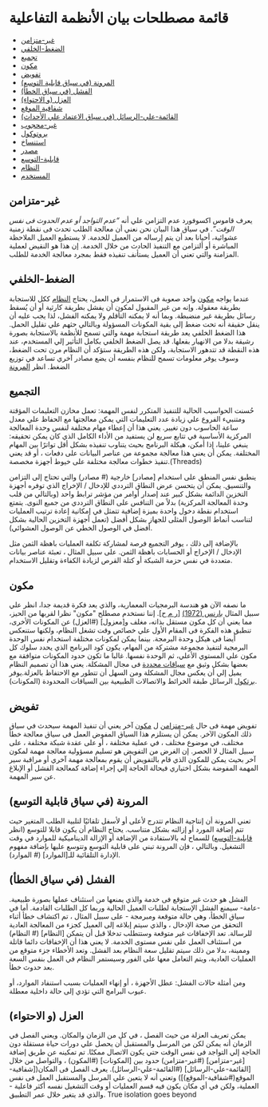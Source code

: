 # قائمة مصطلحات بيان الأنظمة التفاعلية

* [غير-متزامن](#غير-متزامن)
* [الضغط-الخلفي](#الضغط-الخلفي)
* [تجميع](#تجميع)
* [مكون](#مكون)
* [تفويض](#تفويض)
* [المرونة (في سياق قابلية التوسع)](#المرونة)
* [الفشل (في سياق الخطأ)](#الفشل)
* [العزل (و الاحتواء)](#العزل)
* [شفافية الموقع](#شفافية-الموقع)
* [القائمة-علي-الرسائل (في سياق الاعتماد علي الأحداث)](#القائمة-علي-الرسائل)
* [غير-محجوب](#غير-محجوب)
* [بروتوكول](#بروتوكول)
* [استنساخ](#استنساخ)
* [مصدر](#مصدر)
* [قابلية-التوسع](#قابلية-التوسع)
* [النظام](#النظام)
* [المستخدم](#المستخدم)


## <a name="غير-متزامن"></a>غير-متزامن
يعرف قاموس اكسوفورد عدم التزامن علي أنه _“عدم التواجد أو عدم الحدوث فى نفس الوقت”_. في سياق هذا البيان نحن نعني أن معالجة الطلب تحدث فى نقطة زمنية عشوائية، أحيانا بعد أن يتم إرساله من العميل للخدمة. لا يستطيع العميل الملاحظة المباشرة أو ألتزامن مع التنفيذ الحادث من خلال الخدمة. إن هذا هو النقيض لعملية المزامنة والتي تعني أن العميل يستأنف تنفيذه فقط بمجرد معالجة الخدمة للطلب.

## <a name="الضغط-الخلفي"></a>الضغط-الخلفي
عندما يواجه [مكون](#مكون) واحد صعوبة فى الاستمرار فى العمل، يحتاج [النظام](#النظام) ككل للاستجابة بطريقة معقولة. وإنه من غير المقبول لمكون أن يفشل بطريقة كارثية أو أن يُسقط رسائل بطريقة غير منضبطة. وبما أنه لا يمكنه التأقلم ولا يمكنه الفشل، لذا يجب عليه أن ينقل حقيقة أنه تحت ضغط إلى بقية المكونات المسؤولة وبالتالي حثهم علي تقليل الحمل. هذا الضغط الخلفي يعد طريقة استجابة مهمة والتي تسمح للأنظمة بالاستجابة بصورة رشيقة بدلا من الانهيار بفعلها. قد يصل الضغط الخلفي بكامل التأثير إلي المستخدم، عند هذه النقطة قد تتدهور الاستجابة، ولكن هذه الطريقة ستؤكد أن النظام مرن تحت الضغط، وسوف يوفر معلومات تسمح للنظام بنفسه أن يضع مصادر آخري  تساعد في توزيع الضغط. انظر [المرونة](#المرونة)

## <a name="التجميع"></a>التجميع
حُسنت الحواسيب الحالية للتنفيذ المتكرر لنفس المهمة: تعمل مخازن التعليمات المؤقتة ومتنبيء الفروع علي زيادة عدد التعليمات التي يمكن معالجتها مع الحفاظ علي معدل ساعة الحاسوب دون تغيير. يعني هذا أن إعطاء مهام مختلفة لنفس  وحدة المعالجة المركزية الأساسية في تتابع سريع لن يستفيد من الأداء الكامل الذي كان يمكن تحقيقه: ينبغي علينا، إذا أمكن، هيكلة البرنامج بحيث يتناوب تنفيذه بشكل أقل تواترًا بين المهام المختلفة. يمكن أن يعني هذا معالجة مجموعة من عناصر البيانات على دفعات ، أو قد يعني تنفيذ خطوات معالجة مختلفة على خيوط أجهزة مخصصة.(Threads)

ينطبق نفس المنطق على استخدام [مصادر] خارجية (# مصادر) والتي تحتاج إلى التزامن والتنسيق. يمكن أن يتحسن عرض النطاق الترددي للإدخال / الإخراج الذي توفره أجهزة التخزين الدائمة بشكل كبير عند إصدار أوامر من مؤشر ترابط واحد (وبالتالي من قلب وحدة المعالجة المركزية) بدلاً من التنافس على النطاق الترددي من جميع النوى. يتمتع استخدام نقطة دخول واحدة بميزة إضافية تتمثل في إمكانية إعادة ترتيب العمليات لتناسب أنماط الوصول المثلى للجهاز بشكل أفضل (تعمل أجهزة التخزين الحالية بشكل أفضل في الوصول الخطي عن الوصول العشوائي).

بالإضافة إلى ذلك ، يوفر التجميع فرصة لمشاركة تكلفة العمليات باهظة الثمن مثل الإدخال / الإخراج أو الحسابات باهظة الثمن. على سبيل المثال ، تعبئة عناصر بيانات متعددة في نفس حزمة الشبكة أو كتلة القرص لزيادة الكفاءة وتقليل الاستخدام.

## <a name="مكون"></a>مكون
ما نصفه الآن هو هندسة البرمجيات المعمارية، والذي يعد فكرة قديمة جدا، انظر علي سبيل المثال [بارنس (1972)](https://www.win.tue.nl/~wstomv/edu/2ip30/references/criteria_for_modularization.pdf) [[ر م ح](https://dl.acm.org/citation.cfm?id=361623)]. إننا نستخدم مصطلح "مكون" نظرا لقربها من الحيز، مما يعني أن كل مكون مستقل بذاته، مغلف و[معزول] (#العزل) عن المكونات الأخرى، تنطبق هذه الفكرة فى المقام الأول علي خصائص وقت تشغل النظام، ولكنها ستنعكس أيضا فى هيكل وحدة البرمجة. بينما يمكن لمكونات مختلفة استخدام نفس الوحدة البرمجية لتنفيذ مجموعة مشتركة من المهام، يكون كود البرنامج الذي يحدد سلوك كل مكون علي المستوي الأعلي، ثم الوحدة نفسها. غالبا ما تكون حدود المكونات متوافقة مع بعضها بشكل وثيق مع [سياقات محددة](http://martinfowler.com/bliki/BoundedContext.html) فى مجال المشكلة. يعني هذا أن تصميم النظام يميل إلي أن يعكس مجال المشكلة ومن السهل أن تتطور مع الاحتفاظ بالعزلة.يوفر [برتكول](#برتكول) الرسائل طبقة الخرائط والاتصالات الطبيعية بين السياقات المحدودة (المكونات).

## <a name="تفويض"></a>تفويض
تفويض مهمة فى حال [غير-متزامن](#غير-متزامن)
ل [مكون](#مكون) آخر يعني أن تنفيذ المهمة سيحدث في سياق ذلك المكون الآخر. يمكن أن يستلزم هذا السياق المفوض العمل فى سياق معالجة خطأ مختلف، في موضوع مختلف ، في عملية مختلفة ، أو على عقدة شبكة مختلفة ، على سبيل المثال لا الحصر.
إن الغرض من التفويض هو تسليم مسؤولية معالجة مهمة لمكون آخر بحيث يمكن للمكون الذي قام بالتفويض أن يقوم بمعالجة مهمة آخري أو مراقبة سير المهمة المفوضة بشكل اختياري فيحالة الحاجة إلي إجراء إضافة كمعالجة الفشل أو الإبلاغ عن سير المهمة.

## <a name="المرونة"></a>المرونة (في سياق قابلية التوسع)
تعني المرونة أن إنتاجية النظام تتدرج لأعلى أو لأسفل تلقائيًا لتلبية الطلب المتغير حيث تتم إضافة المورد أو إزالته بشكل متناسب. يحتاج النظام أن يكون قابلا للتوسع (انظر [قابلية-التوسع](#قابلية-التوسع)) للسماح له بالاستفادة من الإضافة أو الإزالة الديناميكية للموارد في وقت التشغيل. وبالتالي ، فإن المرونة تبني على قابلية التوسع وتتوسع عليها بإضافة مفهوم الإدارة التلقائية للـ[الموارد] (# الموارد).

## <a name="الفشل"></a>الفشل (في سياق الخطأ)
الفشل هو حدث غير متوقع فى خدمة والذي يمنعها من استئناف عملها بصورة طبيعية. -عامة- سيمنع الفشل الإستجابة لطلبات العميل الحالية وربما كل الطلبات القادمة.
أما في سياق الخطأ، وهي حالة متوقعة ومبرمجة - على سبيل المثال ، تم اكتشاف خطأ أثناء التحقق من صحة الإدخال ، والذي سيتم إبلاغه إلى العميل كجزء من المعالجة العادية للرسالة. تعد الإخفاقات غير متوقعة وستتطلب تدخلا قبل أن يتمكن [النظام] (# النظام) من استئناف العمل على نفس مستوى الخدمة. لا يعني هذا أن الإخفاقات دائما قاتلة وممينة، بدلا من ذلك سيتم تقليل سعة النظام بعد الفشل. وتعد الأخطاء جزء متوقع من العمليات العادية، ويتم التعامل معها على الفور وسيستمر النظام في العمل بنفس السعة بعد حدوث خطأ.

ومن أمثلة حالات الفشل: عطل الأجهزة ، أو إنهاء العمليات بسبب استنفاد الموارد، أو عيوب البرامج التي تؤدي إلى حالة داخلية معطلة.

## <a name="العزل"></a>العزل (و الاحتواء)
يمكن تعريف العزلة من حيث الفصل ، في كل من الزمان والمكان. ويعني الفصل في الزمان أنه يمكن لكن من المرسل والمستقبل أن يحصل علي دورات حياة مستقلة دون الحاجة إلي التواجد فى نفس الوقت حتي يكون الاتصال ممكنًا. تم تمكينه عن طريق إضافة [غير-متزامن] (#غير-متزامن) حدود بين [المكونات] (#المكون) ، والتواصل من خلال [القائمة-علي-الرسائل] (#القائمة-علي-الرسائل). يعرف الفصل فى المكان([شفافية-الموقع(#شفافية-الموقع)]) وتعني أنه لا يتعين علي المرسل والمستقبل العمل فى نفس العملية، ولكن  في أي مكان يكون فيه قسم العمليات أو وقت التشغيل نفسه أكثر فاعلية - والذي قد يتغير خلال عمر التطبيق.
True isolation goes beyond